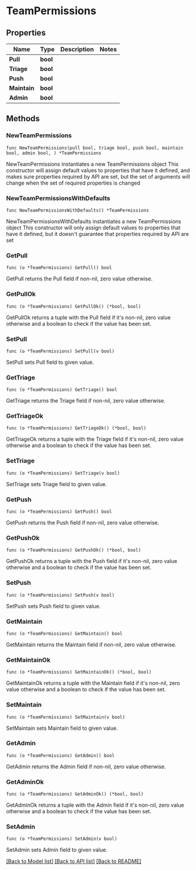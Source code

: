 # TeamPermissions

## Properties

Name | Type | Description | Notes
------------ | ------------- | ------------- | -------------
**Pull** | **bool** |  | 
**Triage** | **bool** |  | 
**Push** | **bool** |  | 
**Maintain** | **bool** |  | 
**Admin** | **bool** |  | 

## Methods

### NewTeamPermissions

`func NewTeamPermissions(pull bool, triage bool, push bool, maintain bool, admin bool, ) *TeamPermissions`

NewTeamPermissions instantiates a new TeamPermissions object
This constructor will assign default values to properties that have it defined,
and makes sure properties required by API are set, but the set of arguments
will change when the set of required properties is changed

### NewTeamPermissionsWithDefaults

`func NewTeamPermissionsWithDefaults() *TeamPermissions`

NewTeamPermissionsWithDefaults instantiates a new TeamPermissions object
This constructor will only assign default values to properties that have it defined,
but it doesn't guarantee that properties required by API are set

### GetPull

`func (o *TeamPermissions) GetPull() bool`

GetPull returns the Pull field if non-nil, zero value otherwise.

### GetPullOk

`func (o *TeamPermissions) GetPullOk() (*bool, bool)`

GetPullOk returns a tuple with the Pull field if it's non-nil, zero value otherwise
and a boolean to check if the value has been set.

### SetPull

`func (o *TeamPermissions) SetPull(v bool)`

SetPull sets Pull field to given value.


### GetTriage

`func (o *TeamPermissions) GetTriage() bool`

GetTriage returns the Triage field if non-nil, zero value otherwise.

### GetTriageOk

`func (o *TeamPermissions) GetTriageOk() (*bool, bool)`

GetTriageOk returns a tuple with the Triage field if it's non-nil, zero value otherwise
and a boolean to check if the value has been set.

### SetTriage

`func (o *TeamPermissions) SetTriage(v bool)`

SetTriage sets Triage field to given value.


### GetPush

`func (o *TeamPermissions) GetPush() bool`

GetPush returns the Push field if non-nil, zero value otherwise.

### GetPushOk

`func (o *TeamPermissions) GetPushOk() (*bool, bool)`

GetPushOk returns a tuple with the Push field if it's non-nil, zero value otherwise
and a boolean to check if the value has been set.

### SetPush

`func (o *TeamPermissions) SetPush(v bool)`

SetPush sets Push field to given value.


### GetMaintain

`func (o *TeamPermissions) GetMaintain() bool`

GetMaintain returns the Maintain field if non-nil, zero value otherwise.

### GetMaintainOk

`func (o *TeamPermissions) GetMaintainOk() (*bool, bool)`

GetMaintainOk returns a tuple with the Maintain field if it's non-nil, zero value otherwise
and a boolean to check if the value has been set.

### SetMaintain

`func (o *TeamPermissions) SetMaintain(v bool)`

SetMaintain sets Maintain field to given value.


### GetAdmin

`func (o *TeamPermissions) GetAdmin() bool`

GetAdmin returns the Admin field if non-nil, zero value otherwise.

### GetAdminOk

`func (o *TeamPermissions) GetAdminOk() (*bool, bool)`

GetAdminOk returns a tuple with the Admin field if it's non-nil, zero value otherwise
and a boolean to check if the value has been set.

### SetAdmin

`func (o *TeamPermissions) SetAdmin(v bool)`

SetAdmin sets Admin field to given value.



[[Back to Model list]](../README.md#documentation-for-models) [[Back to API list]](../README.md#documentation-for-api-endpoints) [[Back to README]](../README.md)


